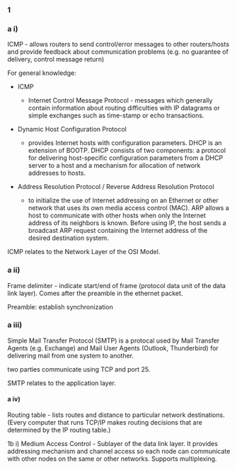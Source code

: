### 1

### a i) 

ICMP - allows routers to send control/error messages to other routers/hosts and provide feedback about communication problems (e.g. no guarantee of delivery, control message return) 

For general knowledge:

- ICMP
  - Internet Control Message Protocol - messages which generally contain information about routing difficulties with IP datagrams or simple exchanges such as time-stamp or echo transactions.

- Dynamic Host Configuration Protocol 
  - provides Internet hosts with configuration parameters. DHCP is an extension of BOOTP. DHCP consists of two components: a protocol for delivering host-specific configuration parameters from a DHCP server to a host and a mechanism for allocation of network addresses to hosts. 

- Address Resolution Protocol / Reverse Address Resolution Protocol 
  - to initialize the use of Internet addressing on an Ethernet or other network that uses its own media access control (MAC). ARP allows a host to communicate with other hosts when only the Internet address of its neighbors is known. Before using IP, the host sends a broadcast ARP request containing the Internet address of the desired destination system. 


ICMP relates to the Network Layer of the OSI Model.

### a ii)

Frame delimiter - indicate start/end of frame (protocol data unit of the data link layer). Comes after the preamble in the ethernet packet. 

Preamble: establish synchronization


### a iii)

Simple Mail Transfer Protocol (SMTP) is a protocal used by Mail Transfer Agents (e.g. Exchange) and Mail User Agents (Outlook, Thunderbird) for delivering mail from one system to another.

two parties communicate using TCP and port 25.

SMTP relates to the application layer.



#### a iv)

Routing table - lists routes and distance to particular network destinations. (Every computer that runs TCP/IP makes routing decisions that are determined by the IP routing table.)




1b i) 
Medium Access Control - Sublayer of the data link layer. It provides addressing mechanism and channel access so each node can communicate with other nodes on the same or other networks. Supports multiplexing.
